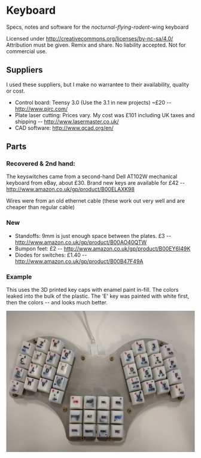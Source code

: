 # Keyboard
Specs, notes and software for the *nocturnal-flying-rodent*-wing keyboard

Licensed under http://creativecommons.org/licenses/by-nc-sa/4.0/
Attribution must be given. Remix and share. No liability accepted. Not for commercial use.

## Suppliers

I used these suppliers, but I make no warrantee to their availability, quality or cost.

* Control board: Teensy 3.0 (Use the 3.1 in new projects) ~£20 -- http://www.pjrc.com/
* Plate laser cutting: Prices vary. My cost was £101 including UK taxes and shipping -- http://www.lasermaster.co.uk/ 
* CAD software: http://www.qcad.org/en/

## Parts

### Recovered & 2nd hand:

The keyswitches came from a second-hand Dell AT102W mechanical keyboard from eBay, about £30.
Brand new keys are available for £42 -- http://www.amazon.co.uk/gp/product/B00ELAXK98

Wires were from an old ethernet cable (these work out very well and are cheaper than regular cable)

### New
* Standoffs: 9mm is just enough space between the plates. £3 -- http://www.amazon.co.uk/gp/product/B00AO40QTW
* Bumpon feet: £2 -- http://www.amazon.co.uk/gp/product/B00EY6I49K
* Diodes for switches: £1.40 -- http://www.amazon.co.uk/gp/product/B00B47F49A

### Example

This uses the 3D printed key caps with enamel paint in-fill. The colors leaked into the bulk of the plastic. The 'E' key was painted with white first, then the colors -- and looks much better.

![Image of Keyboard](https://github.com/i-e-b/Keyboard/blob/master/built.jpg)

